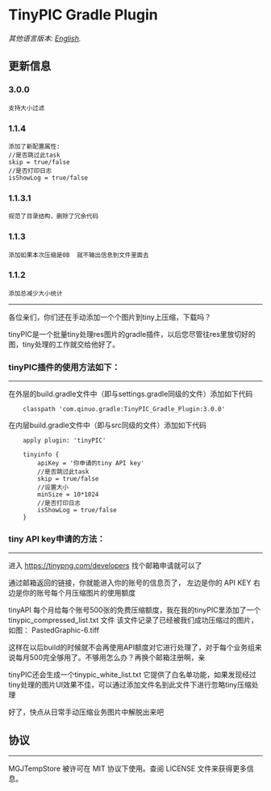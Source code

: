 #  TinyPIC Gradle Plugin #


*其他语言版本: [English](README.md).*

## 更新信息
### 3.0.0
    支持大小过滤
### 1.1.4
    添加了新配置属性:
    //是否跳过此task
    skip = true/false 
    //是否打印日志
    isShowLog = true/false

### 1.1.3.1
    规范了目录结构，删除了冗余代码
### 1.1.3
    添加如果本次压缩是0B  就不输出信息到文件里面去
### 1.1.2
    添加总减少大小统计

***

各位亲们，你们还在手动添加一个个图片到tiny上压缩，下载吗？

tinyPIC是一个批量tiny处理res图片的gradle插件，以后您尽管往res里放切好的图，tiny处理的工作就交给他好了。

### tinyPIC插件的使用方法如下：
***
在外层的build.gradle文件中（即与settings.gradle同级的文件）添加如下代码

 	    classpath 'com.qinuo.gradle:TinyPIC_Gradle_Plugin:3.0.0'
 	
在内层build.gradle文件中（即与src同级的文件）添加如下代码



 	    apply plugin: 'tinyPIC'
    
        tinyinfo {
            apiKey = '你申请的tiny API key'
            //是否跳过此task
            skip = true/false 
            //设置大小
            minSize = 10*1024
            //是否打印日志
            isShowLog = true/false
        }



### tiny API key申请的方法：
***

进入	https://tinypng.com/developers 
找个邮箱申请就可以了



通过邮箱返回的链接，你就能进入你的账号的信息页了，
左边是你的 API KEY 
右边是你的账号每个月压缩图片的使用额度


tinyAPI 每个月给每个账号500张的免费压缩额度，我在我的tinyPIC里添加了一个tinypic_compressed_list.txt 文件
该文件记录了已经被我们成功压缩过的图片，如图：
PastedGraphic-6.tiff

这样在以后build的时候就不会再使用API额度对它进行处理了，对于每个业务组来说每月500完全够用了。不够用怎么办？再换个邮箱注册啊，亲


tinyPIC还会生成一个tinypic_white_list.txt  它提供了白名单功能，如果发现经过tiny处理的图片UI效果不佳，可以通过添加文件名到此文件下进行忽略tiny压缩处理

好了，快点从日常手动压缩业务图片中解脱出来吧



## 协议
***
MGJTempStore 被许可在 MIT 协议下使用。查阅 LICENSE 文件来获得更多信息。
